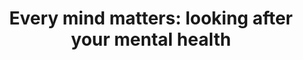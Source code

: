 ---
layout: link-post
title: "Every mind matters: looking after your mental health"
link: https://www.nhs.uk/oneyou/every-mind-matters/
category: NHS and NCHA advice
---